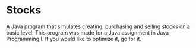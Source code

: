 # Stocks
A Java program that simulates creating, purchasing and selling stocks on a basic level. 
This program was made for a Java assignment in Java Programming I. 
If you would like to optimize it, go for it.
